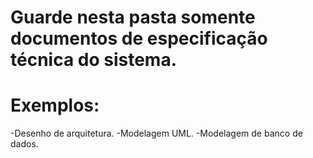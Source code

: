 # Guarde nesta pasta somente documentos de especificação técnica do sistema.
# Exemplos:
-Desenho de arquitetura.
-Modelagem UML.
-Modelagem de banco de dados. 

